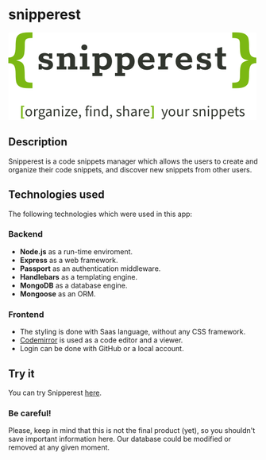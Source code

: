 # snipperest
![logo](public/images/logo-completo.png)

## Description
Snipperest is a code snippets manager which allows the users to create and organize their code snippets, and discover new snippets from other users.

## Technologies used
The following technologies which were used in this app:

### Backend
- **Node.js** as a run-time enviroment.
- **Express** as a web framework.
- **Passport** as an authentication middleware.
- **Handlebars** as a templating engine.
- **MongoDB** as a database engine.
- **Mongoose** as an ORM.

### Frontend
- The styling is done with Saas language, without any CSS framework.
- [Codemirror](https://codemirror.net/) is used as a code editor and a viewer.
- Login can be done with GitHub or a local account.

## Try it
You can try Snipperest [here](https://codemirror.net/). 

### Be careful! 
Please, keep in mind that this is not the final product (yet), so you shouldn't save important information here. Our database could be modified or removed at any given moment.
